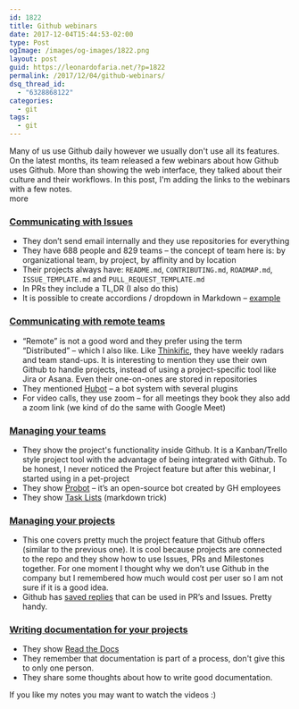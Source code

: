 ```yaml
---
id: 1822
title: Github webinars
date: 2017-12-04T15:44:53-02:00
type: Post
ogImage: /images/og-images/1822.png
layout: post
guid: https://leonardofaria.net/?p=1822
permalink: /2017/12/04/github-webinars/
dsq_thread_id:
  - "6328868122"
categories:
  - git
tags:
  - git
---
```

Many of us use Github daily however we usually don't use all its features. On the latest months, its team released a few webinars about how Github uses Github. More than showing the web interface, they talked about their culture and their workflows. In this post, I'm adding the links to the webinars with a few notes.  
<span className="hidden">more</span>

### [Communicating with Issues](https://resources.github.com/webcasts/GitHub-communicating-with-issues/)

  * They don’t send email internally and they use repositories for everything
  * They have 688 people and 829 teams – the concept of team here is: by organizational team, by project, by affinity and by location
  * Their projects always have: `README.md`, `CONTRIBUTING.md`, `ROADMAP.md`, `ISSUE_TEMPLATE.md` and `PULL_REQUEST_TEMPLATE.md`
  * In PRs they include a TL,DR (I also do this)
  * It is possible to create accordions / dropdown in Markdown – [example](https://speakerdeck.com/crichid/how-github-uses-github-communicating-with-issues?slide=38)

### [Communicating with remote teams](https://resources.github.com/webcasts/GitHub-communicating-with-remote-teams/)

  * “Remote” is not a good word and they prefer using the term “Distributed” – which I also like. Like [Thinkific](https://www.thinkific.com), they have weekly radars and team stand-ups. It is interesting to mention they use their own Github to handle projects, instead of using a project-specific tool like Jira or Asana. Even their one-on-ones are stored in repositories
  * They mentioned [Hubot](https://github.com/topics/hubot) – a bot system with several plugins
  * For video calls, they use zoom – for all meetings they book they also add a zoom link (we kind of do the same with Google Meet)

### [Managing your teams](https://resources.github.com/webcasts/GitHub-managing-your-teams/)

  * They show the project's functionality inside Github. It is a Kanban/Trello style project tool with the advantage of being integrated with Github. To be honest, I never noticed the Project feature but after this webinar, I started using in a pet-project
  * They show [Probot](https://probot.github.io/) – it’s an open-source bot created by GH employees
  * They show [Task Lists](https://help.github.com/articles/about-task-lists/#creating-task-lists) (markdown trick)

### [Managing your projects](https://resources.github.com/webcasts/GitHub-managing-your-projects/)

  * This one covers pretty much the project feature that Github offers (similar to the previous one). It is cool because projects are connected to the repo and they show how to use Issues, PRs and Milestones together. For one moment I thought why we don’t use Github in the company but I remembered how much would cost per user so I am not sure if it is a good idea.
  * Github has [saved replies](https://github.com/blog/2135-saved-replies) that can be used in PR’s and Issues. Pretty handy.

### [Writing documentation for your projects](https://resources.github.com/webcasts/GitHub-writing-documentation-for-your-projects/)

  * They show [Read the Docs](https://docs.readthedocs.io/en/latest/index.html)
  * They remember that documentation is part of a process, don't give this to only one person.
  * They share some thoughts about how to write good documentation.

If you like my notes you may want to watch the videos :)
